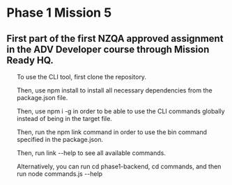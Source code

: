 <h1>Phase 1 Mission 5</h1>
<h2>First part of the first NZQA approved assignment in the ADV Developer course through Mission Ready HQ.</h2>


<ol> To use the CLI tool, first clone the repository.</ol>
<ol>Then, use npm install to install all necessary dependencies from the package.json file.</ol>
<ol>Then, use npm i -g in order to be able to use the CLI commands globally instead of being in the target file.</ol>
<ol>Then, run the npm link command in order to use the bin command specified in the package.json.</ol>
<ol>Then, run link --help to see all available commands.</ol>

<ol>Alternatively, you can run cd phase1-backend, cd commands, and then run node commands.js --help <command e.g. add></ol>
 
 
